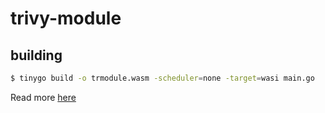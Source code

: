 # trivy-module

## building
```sh
$ tinygo build -o trmodule.wasm -scheduler=none -target=wasi main.go
```
Read more [here](https://aquasecurity.github.io/trivy/v0.33/docs/advanced/modules/)